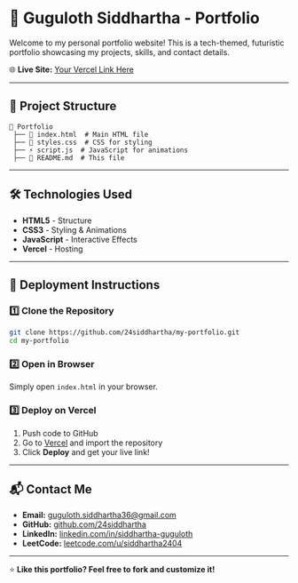 # 🚀 Guguloth Siddhartha - Portfolio

Welcome to my personal portfolio website! This is a tech-themed, futuristic portfolio showcasing my projects, skills, and contact details.  

🌐 **Live Site:** [Your Vercel Link Here](https://your-portfolio.vercel.app)

---

## 📂 Project Structure
```
📁 Portfolio  
 ├── 📄 index.html  # Main HTML file  
 ├── 🎨 styles.css  # CSS for styling  
 ├── ⚡ script.js  # JavaScript for animations  
 ├── 📜 README.md  # This file  
```

---

## 🛠️ Technologies Used
- **HTML5** - Structure  
- **CSS3** - Styling & Animations  
- **JavaScript** - Interactive Effects  
- **Vercel** - Hosting  

---

## 🚀 Deployment Instructions

### 1️⃣ Clone the Repository
```sh
git clone https://github.com/24siddhartha/my-portfolio.git
cd my-portfolio
```

### 2️⃣ Open in Browser
Simply open `index.html` in your browser.

### 3️⃣ Deploy on Vercel
1. Push code to GitHub  
2. Go to [Vercel](https://vercel.com/) and import the repository  
3. Click **Deploy** and get your live link!  

---

## 📬 Contact Me
- **Email:** [guguloth.siddhartha36@gmail.com](mailto:guguloth.siddhartha36@gmail.com)  
- **GitHub:** [github.com/24siddhartha](https://github.com/24siddhartha/)  
- **LinkedIn:** [linkedin.com/in/siddhartha-guguloth](https://www.linkedin.com/in/siddhartha-guguloth/)  
- **LeetCode:** [leetcode.com/u/siddhartha2404](https://leetcode.com/u/siddhartha2404/)  

---

⭐ **Like this portfolio? Feel free to fork and customize it!**  
